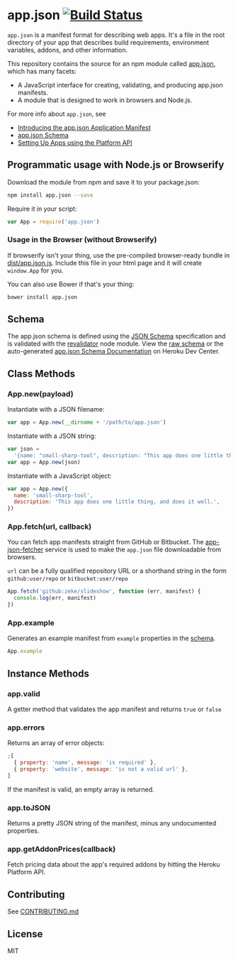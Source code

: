 # app.json [![Build Status](https://travis-ci.org/app-json/app.json.png?branch=master)](https://travis-ci.org/app-json/app.json)

`app.json` is a manifest format for describing web apps. It's a file in the root
directory of your app that describes build requirements, environment variables, addons,
and other information.

This repository contains the source for an npm module called
[app.json](https://www.npmjs.org/package/app.json), which has many facets:

- A JavaScript interface for creating, validating, and producing app.json manifests.
- A module that is designed to work in browsers and Node.js.

For more info about `app.json`, see

- [Introducing the app.json Application Manifest](https://blog.heroku.com/archives/2014/5/22/introducing_the_app_json_application_manifest)
- [app.json Schema](https://devcenter.heroku.com/articles/app-json-schema)
- [Setting Up Apps using the Platform API](https://devcenter.heroku.com/articles/setting-up-apps-using-the-heroku-platform-api)

## Programmatic usage with Node.js or Browserify

Download the module from npm and save it to your package.json:

```sh
npm install app.json --save
```

Require it in your script:

```js
var App = require('app.json')
```

### Usage in the Browser (without Browserify)

If browserify isn't your thing, use the pre-compiled browser-ready bundle in
[dist/app.json.js](/dist/app.json.js). Include this file in your html page and it will create
`window.App` for you.

You can also use Bower if that's your thing:

```sh
bower install app.json
```

## Schema

The app.json schema is defined using the [JSON Schema](http://json-schema.org/)
specification and is validated with the
[revalidator](https://github.com/flatiron/revalidator#readme) node module. View
the [raw schema](/lib/schema.js) or the auto-generated [app.json
Schema Documentation](https://devcenter.heroku.com/articles/app-json-schema) on Heroku Dev Center.

## Class Methods

### App.new(payload)

Instantiate with a JSON filename:

```js
var app = App.new(__dirname + '/path/to/app.json')
```

Instantiate with a JSON string:

```js
var json =
  '{name: "small-sharp-tool", description: "This app does one little thing, and does it well."}'
var app = App.new(json)
```

Instantiate with a JavaScript object:

```js
var app = App.new({
  name: 'small-sharp-tool',
  description: 'This app does one little thing, and does it well.',
})
```

### App.fetch(url, callback)

You can fetch app manifests straight from GitHub or Bitbucket. The
[app-json-fetcher](https://github.com/app-json/app-json-fetcher) service is used
to make the `app.json` file downloadable from browsers.

`url` can be a fully qualified repository URL or a shorthand string in the form `github:user/repo` or `bitbucket:user/repo`

```js
App.fetch('github:zeke/slideshow', function (err, manifest) {
  console.log(err, manifest)
})
```

### App.example

Generates an example manifest from `example` properties in the [schema](/schema.js).

```js
App.example
```

## Instance Methods

### app.valid

A getter method that validates the app manifest and returns `true` or `false`

### app.errors

Returns an array of error objects:

```js
;[
  { property: 'name', message: 'is required' },
  { property: 'website', message: 'is not a valid url' },
]
```

If the manifest is valid, an empty array is returned.

### app.toJSON

Returns a pretty JSON string of the manifest, minus any undocumented properties.

### app.getAddonPrices(callback)

Fetch pricing data about the app's required addons by hitting the Heroku Platform API.

## Contributing

See [CONTRIBUTING.md](/CONTRIBUTING.md)

## License

MIT
